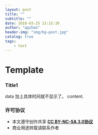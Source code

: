 ```yaml
---
layout: post
title: ""
subtitle: ""
date: 2018-03-25 13:15:10
author: "qqzhao"
header-img: "img/bg-post.jpg"
catalog: true
tags: 
    - test
---
```


# Template

### Title1

data 加上具体时间就不显示了。
content.

### 许可协议
* 本文遵守创作共享 <a href="https://creativecommons.org/licenses/by-nc-sa/3.0/cn/" target="_blank"><b>CC BY-NC-SA 3.0协议</b></a>
* 商业用途转载请联系作者